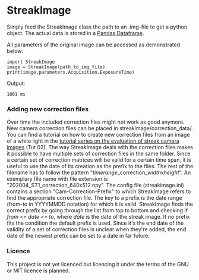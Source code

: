 # StreakImage

Simply feed the StreakImage class the path to an .img-file to get a python object.
The actual data is stored in a [Pandas Dataframe](https://pandas.pydata.org/pandas-docs/stable/reference/frame.html).

All parameters of the original image can be accessed as demonstrated below:

```
import StreakImage
image = StreakImage(path_to_img_file)
print(image.parameters.Acquisition.ExposureTime)
```

Output:

```
1001 ms
```

### Adding new correction files

Over time the included correction files might not work as good anymore.
New camera correction files can be placed in streakimage/correction_data/.
You can find a tutorial on how to create new correction files from an image of a white light in the [tutorial series on the evaluation of streak camera images](https://github.com/nicohofdtz/streak-eval-tutorial) (Tut 02).
The way StreakImage deals with the correction files makes it possible to have multiple sets of correction files in the same folder. Since a certain set of correction matrices will be valid for a certain time span, it is useful to use the date of its creation as the prefix to the files. The rest of the filename has to follow the pattern "*timerange*\_correction\_*width*x*height*".
An exemplary file name with file extension is "202004_ST1_correction_640x512.npy".
The config file (streakimage.ini) contains a section "Cam-Correction-Prefix" to which StreakImage refers to find the appropriate correction file.
The key to a prefix is the date range (from-to in YYYYMMDD notation) for which it is valid.
StreakImage finds the correct prefix by going through the list from top to bottom and checking if *from* <= *date* <= *to*, where *date* is the date of the streak image.
If no prefix fits the condition the default prefix is used.
Since it's the end date of the validity of a set of correction files is unclear when they're added, the end date of the newest prefix can be set to a date in far future.

### Licence
This project is not yet licenced but licencing it under the terms of the GNU or MIT licence is planned. 
